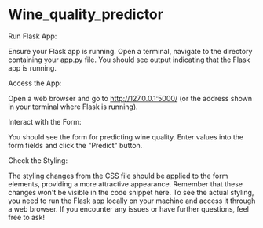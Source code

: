# Wine_quality_predictor


Run Flask App:

Ensure your Flask app is running. Open a terminal, navigate to the directory containing your app.py file.
You should see output indicating that the Flask app is running.

Access the App:

Open a web browser and go to http://127.0.0.1:5000/ (or the address shown in your terminal where Flask is running).


Interact with the Form:

You should see the form for predicting wine quality.
Enter values into the form fields and click the "Predict" button.

Check the Styling:

The styling changes from the CSS file should be applied to the form elements, providing a more attractive appearance.
Remember that these changes won't be visible in the code snippet here. To see the actual styling, you need to run the Flask app locally on your machine and access it through a web browser. If you encounter any issues or have further questions, feel free to ask!




